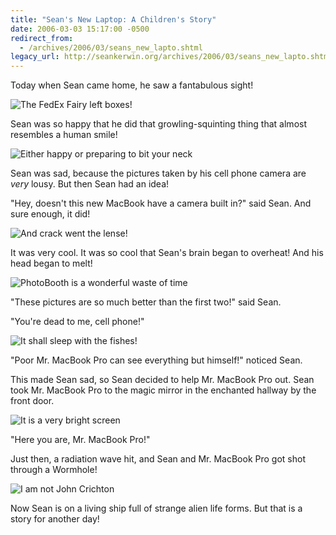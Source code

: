 ```yaml
---
title: "Sean's New Laptop: A Children's Story"
date: 2006-03-03 15:17:00 -0500
redirect_from:
  - /archives/2006/03/seans_new_lapto.shtml
legacy_url: http://seankerwin.org/archives/2006/03/seans_new_lapto.shtml
---
```

Today when Sean came home, he saw a fantabulous sight!

![The FedEx Fairy left boxes!](/assets/MacBook1.jpg)

Sean was so happy that he did that growling-squinting thing that almost resembles a human smile!

![Either happy or preparing to bit your neck](/assets/MacBook2.jpg)

Sean was sad, because the pictures taken by his cell phone camera are _very_ lousy. But then Sean had an idea!

"Hey, doesn't this new MacBook have a camera built in?" said Sean. And sure enough, it did!

![And *crack* went the lense!](/assets/MacBook3.jpg)

It was very cool. It was so cool that Sean's brain began to overheat! And his head began to melt!

![PhotoBooth is a wonderful waste of time](/assets/MacBook4.jpg)

"These pictures are so much better than the first two!" said Sean.

"You're dead to me, cell phone!"

![It shall sleep with the fishes!](/assets/MacBook5.jpg)

"Poor Mr. MacBook Pro can see everything but himself!" noticed Sean.

This made Sean sad, so Sean decided to help Mr. MacBook Pro out. Sean took Mr. MacBook Pro to the magic mirror in the enchanted hallway by the front door.

![It is a very bright screen](/assets/MacBook6.jpg)

"Here you are, Mr. MacBook Pro!"

Just then, a radiation wave hit, and Sean and Mr. MacBook Pro got shot through a Wormhole!

![I am not John Crichton](/assets/MacBook7.jpg)

Now Sean is on a living ship full of strange alien life forms. But that is a story for another day!
